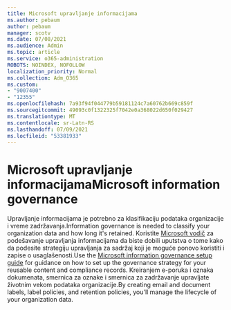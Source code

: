 ```yaml
---
title: Microsoft upravljanje informacijama
ms.author: pebaum
author: pebaum
manager: scotv
ms.date: 07/08/2021
ms.audience: Admin
ms.topic: article
ms.service: o365-administration
ROBOTS: NOINDEX, NOFOLLOW
localization_priority: Normal
ms.collection: Adm_O365
ms.custom:
- "9007400"
- "12355"
ms.openlocfilehash: 7a93f94f044779b59181124c7a60762b669c859f
ms.sourcegitcommit: 49093c0f1322325f7042e0a368022d650f029427
ms.translationtype: MT
ms.contentlocale: sr-Latn-RS
ms.lasthandoff: 07/09/2021
ms.locfileid: "53381933"
---
```

# <a name="microsoft-information-governance"></a><span data-ttu-id="49f8a-102">Microsoft upravljanje informacijama</span><span class="sxs-lookup"><span data-stu-id="49f8a-102">Microsoft information governance</span></span>

<span data-ttu-id="49f8a-103">Upravljanje informacijama je potrebno za klasifikaciju podataka organizacije i vreme zadržavanja.</span><span class="sxs-lookup"><span data-stu-id="49f8a-103">Information governance is needed to classify your organization data and how long it's retained.</span></span> <span data-ttu-id="49f8a-104">Koristite [Microsoft vodič](https://admin.microsoft.com/AdminPortal/Home#/modernonboarding/migsetupguide) za podešavanje upravljanja informacijama da biste dobili uputstva o tome kako da podesite strategiju upravljanja za sadržaj koji je moguće ponovo koristiti i zapise o usaglašenosti.</span><span class="sxs-lookup"><span data-stu-id="49f8a-104">Use the [Microsoft information governance setup guide](https://admin.microsoft.com/AdminPortal/Home#/modernonboarding/migsetupguide) for guidance on how to set up the governance strategy for your reusable content and compliance records.</span></span> <span data-ttu-id="49f8a-105">Kreiranjem e-poruka i oznaka dokumenata, smernica za oznake i smernica za zadržavanje upravljate životnim vekom podataka organizacije.</span><span class="sxs-lookup"><span data-stu-id="49f8a-105">By creating email and document labels, label policies, and retention policies, you'll manage the lifecycle of your organization data.</span></span>

